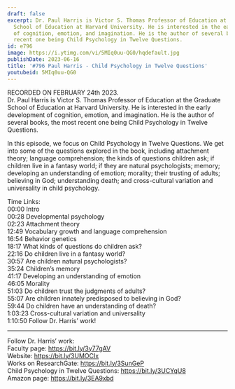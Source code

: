 ```yaml
---
draft: false
excerpt: Dr. Paul Harris is Victor S. Thomas Professor of Education at the Graduate
  School of Education at Harvard University. He is interested in the early development
  of cognition, emotion, and imagination. He is the author of several books, the most
  recent one being Child Psychology in Twelve Questions.
id: e796
image: https://i.ytimg.com/vi/5MIq0uu-QG0/hqdefault.jpg
publishDate: 2023-06-16
title: '#796 Paul Harris - Child Psychology in Twelve Questions'
youtubeid: 5MIq0uu-QG0
---
```

RECORDED ON FEBRUARY 24th 2023.  
Dr. Paul Harris is Victor S. Thomas Professor of Education at the Graduate School of Education at Harvard University. He is interested in the early development of cognition, emotion, and imagination. He is the author of several books, the most recent one being Child Psychology in Twelve Questions.

In this episode, we focus on Child Psychology in Twelve Questions. We get into some of the questions explored in the book, including attachment theory; language comprehension; the kinds of questions children ask; if children live in a fantasy world; if they are natural psychologists; memory; developing an understanding of emotion; morality; their trusting of adults; believing in God; understanding death; and cross-cultural variation and universality in child psychology.

Time Links:  
00:00 Intro  
00:28  Developmental psychology  
02:23  Attachment theory  
12:49  Vocabulary growth and language comprehension  
16:54  Behavior genetics  
18:17  What kinds of questions do children ask?  
22:16  Do children live in a fantasy world?  
30:57  Are children natural psychologists?  
35:24  Children’s memory  
41:17  Developing an understanding of emotion  
46:05  Morality  
51:03  Do children trust the judgments of adults?  
55:07  Are children innately predisposed to believing in God?  
59:44  Do children have an understanding of death?  
1:03:23  Cross-cultural variation and universality  
1:10:50  Follow Dr. Harris’ work!

---

Follow Dr. Harris’ work:  
Faculty page: https://bit.ly/3y77gAV  
Website: https://bit.ly/3UMOCIx  
Works on ResearchGate: https://bit.ly/3SunGeP  
Child Psychology in Twelve Questions: https://bit.ly/3UCYqU8  
Amazon page: https://bit.ly/3EA9xbd
